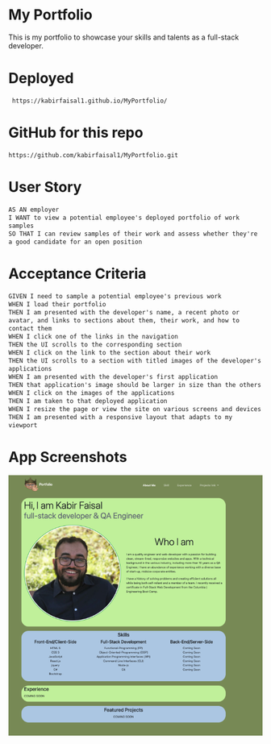 # My Portfolio
This is my portfolio to showcase your skills and talents as a full-stack developer.

# Deployed 
```
 https://kabirfaisal1.github.io/MyPortfolio/
```
# GitHub for this repo
```
https://github.com/kabirfaisal1/MyPortfolio.git
```
# User Story
```
AS AN employer
I WANT to view a potential employee's deployed portfolio of work samples
SO THAT I can review samples of their work and assess whether they're a good candidate for an open position
```
# Acceptance Criteria
```
GIVEN I need to sample a potential employee's previous work
WHEN I load their portfolio
THEN I am presented with the developer's name, a recent photo or avatar, and links to sections about them, their work, and how to contact them
WHEN I click one of the links in the navigation
THEN the UI scrolls to the corresponding section
WHEN I click on the link to the section about their work
THEN the UI scrolls to a section with titled images of the developer's applications
WHEN I am presented with the developer's first application
THEN that application's image should be larger in size than the others
WHEN I click on the images of the applications
THEN I am taken to that deployed application
WHEN I resize the page or view the site on various screens and devices
THEN I am presented with a responsive layout that adapts to my viewport
```

# App Screenshots
![Image at homepage.](./assests/images/MyProfile.png)